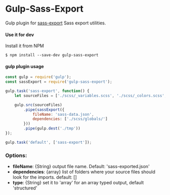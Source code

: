 # Gulp-Sass-Export
Gulp plugin for [sass-export] Sass export utilities.

#### Use it for dev
Install it from NPM

```
$ npm install --save-dev gulp-sass-export
```

#### gulp plugin usage

``` javascript
const gulp = require('gulp');
const sassExport = require('gulp-sass-export');

gulp.task('sass-export', function() {
    let sourceFiles = ['./scss/_variables.scss', './scss/_colors.scss', './scss/utils/*.scss'];

    gulp.src(sourceFiles)
        .pipe(sassExport({
            fileName: 'sass-data.json',
            dependencies: ['./scss/globals/']
        }))
        .pipe(gulp.dest('./tmp'))
});

gulp.task('default', ['sass-export']);

```

### Options:
 * **fileName**: {String} output file name. Default: 'sass-exported.json'
 * **dependencies**:  {array} list of folders where your source files should look for the imports. default: []
 * **type**: {String} set it to 'array' for an array typed output, default 'structured'

[sass-export]:  <https://github.com/plentycode/sass-export>

